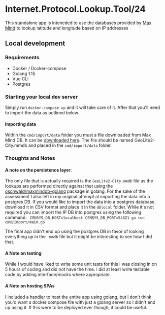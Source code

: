 # Internet.Protocol.Lookup.Tool/24

This standalone app is inteneded to use the databases provided by [Max Mind](https://maxmind.com/) to lookup latitude and longitude based on IP addresses

## Local development


### Requirements
* Docker / Docker-compose
* Golang 1.15
* Vue CLI
* Postgres

### Starting your local dev server
Simply run `docker-compose up` and it will take care of it.  After that you'll need to import the data as outlined below. 

#### Importing data
Within the `cmd/import/data` folder you must a file downloaded from Max Mind DB.  It can be [downloaded here](https://dev.maxmind.com/geoip/geoip2/geolite2/).  The file should be named GeoLite2-City.mmdb and placed in the `cmd/import/data` folder.


### Thoughts and Notes
#### A note on the persistence layer:
The only file that is actually required is the `GeoLite2-City.mmdb` file as the lookups are performed directly against that using the [oschwald/maxminddb-golang](https://github.com/oschwald/maxminddb-golang) package in golang.  For the sake of the assessment I also left in my original attempt at importing the data into a postgres DB.  If you would like to import the data into a postgres database, download it in CSV format and place it in the `dblocal` folder. While it's not required you can import the IP DB into postgres using the following command: ` CENSYS_DB_HOST=localhost CENSYS_DB_PORT=54321 go run cmd/import/main.go`  

The final app didn't end up using the postgres DB in favor of looking everything up in the `.mmdb` file but it might be interesting to see how I did that.


#### A Note on testing
While I would have liked to write some unit tests for this I was closing in on 5 hours of coding and did not have the time.  I did at least write testable code by adding interface/mocks where appropriate.


#### A Note on hosting SPAs
I included a handler to host the entire app using golang, but I don't think you'd want a docker compose file with just a golang server so I didn't end up using it.  If this were to be deployed ever though, it could be useful.
